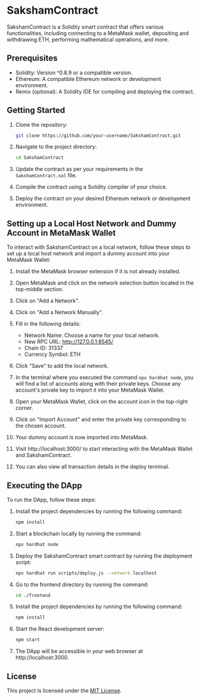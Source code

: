 # SakshamContract

SakshamContract is a Solidity smart contract that offers various functionalities, including connecting to a MetaMask wallet, depositing and withdrawing ETH, performing mathematical operations, and more.

## Prerequisites

- Solidity: Version ^0.8.9 or a compatible version.
- Ethereum: A compatible Ethereum network or development environment.
- Remix (optional): A Solidity IDE for compiling and deploying the contract.

## Getting Started

1. Clone the repository:

   ```bash
   git clone https://github.com/your-username/SakshamContract.git
   ```

2. Navigate to the project directory:

   ```bash
   cd SakshamContract
   ```

3. Update the contract as per your requirements in the `SakshamContract.sol` file.

4. Compile the contract using a Solidity compiler of your choice.

5. Deploy the contract on your desired Ethereum network or development environment.

## Setting up a Local Host Network and Dummy Account in MetaMask Wallet

To interact with SakshamContract on a local network, follow these steps to set up a local host network and import a dummy account into your MetaMask Wallet:

1. Install the MetaMask browser extension if it is not already installed.

2. Open MetaMask and click on the network selection button located in the top-middle section.

3. Click on "Add a Network".

4. Click on "Add a Network Manually".

5. Fill in the following details:
   - Network Name: Choose a name for your local network.
   - New RPC URL: http://127.0.0.1:8545/
   - Chain ID: 31337
   - Currency Symbol: ETH

6. Click "Save" to add the local network.

7. In the terminal where you executed the command `npx hardhat node`, you will find a list of accounts along with their private keys. Choose any account's private key to import it into your MetaMask Wallet.

8. Open your MetaMask Wallet, click on the account icon in the top-right corner.

9. Click on "Import Account" and enter the private key corresponding to the chosen account.

10. Your dummy account is now imported into MetaMask.

11. Visit http://localhost:3000/ to start interacting with the MetaMask Wallet and SakshamContract.

12. You can also view all transaction details in the deploy terminal.

## Executing the DApp

To run the DApp, follow these steps:

1. Install the project dependencies by running the following command:

   ```bash
   npm install
   ```

2. Start a blockchain locally by running the command:

   ```bash
   npx hardhat node
   ```

3. Deploy the SakshamContract smart contract by running the deployment script:

   ```bash
   npx hardhat run scripts/deploy.js --network localhost
   ```

4. Go to the frontend directory by running the command:

   ```bash
   cd ./frontend
   ```

5. Install the project dependencies by running the following command:

   ```bash
   npm install
   ```

6. Start the React development server:

   ```bash
   npm start
   ```

7. The DApp will be accessible in your web browser at http://localhost:3000.

## License

This project is licensed under the [MIT License](https://opensource.org/licenses/MIT).
